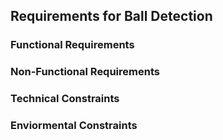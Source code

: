 ## Requirements for Ball Detection
### Functional Requirements 
### Non-Functional Requirements
### Technical Constraints
### Enviormental Constraints
